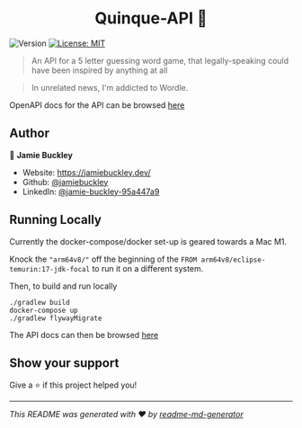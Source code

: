 <h1 align="center">Quinque-API 👋</h1>
<p>
  <img alt="Version" src="https://img.shields.io/badge/version-1.0.0-blue.svg?cacheSeconds=2592000" />
  <a href="#" target="_blank">
    <img alt="License: MIT" src="https://img.shields.io/badge/License-MIT-yellow.svg" />
  </a>
</p>

> An API for a 5 letter guessing word game, that legally-speaking could have been inspired by anything at all

> In unrelated news, I'm addicted to Wordle.

OpenAPI docs for the API can be browsed [here](https://quinque.jamiebuckley.dev/api/swagger-ui/index.html)

## Author

👤 **Jamie Buckley**

* Website: https://jamiebuckley.dev/
* Github: [@jamiebuckley](https://github.com/jamiebuckley)
* LinkedIn: [@jamie-buckley-95a447a9](https://linkedin.com/in/jamie-buckley-95a447a9)

## Running Locally

Currently the docker-compose/docker set-up is geared towards a Mac M1.

Knock the `"arm64v8/"` off the beginning of the `FROM arm64v8/eclipse-temurin:17-jdk-focal`
to run it on a different system.

Then, to build and run locally
```
./gradlew build
docker-compose up
./gradlew flywayMigrate
```

The API docs can then be browsed [here](http://localhost:8080/api/swagger-ui/index.html)

## Show your support

Give a ⭐️ if this project helped you!

***
_This README was generated with ❤️ by [readme-md-generator](https://github.com/kefranabg/readme-md-generator)_